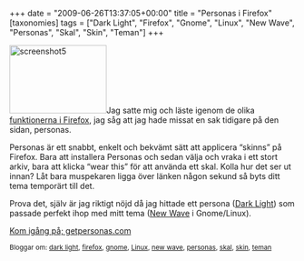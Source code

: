 +++
date = "2009-06-26T13:37:05+00:00"
title = "Personas i Firefox"
[taxonomies]
tags = ["Dark Light", "Firefox", "Gnome", "Linux", "New Wave", "Personas", "Skal", "Skin", "Teman"]
+++

<img class="alignright size-full wp-image-163" title="screenshot5" src="/images/2009/06/screenshot5.png" alt="screenshot5" width="171" height="120" />Jag satte mig och läste igenom de olika [funktionerna i Firefox][1], jag såg att jag hade missat en sak tidigare på den sidan, personas.

Personas är ett snabbt, enkelt och bekvämt sätt att applicera &#8220;skinns&#8221; på Firefox. Bara att installera Personas och sedan välja och vraka i ett stort arkiv, bara att klicka &#8220;wear this&#8221; för att använda ett skal. Kolla hur det ser ut innan? Låt bara muspekaren ligga över länken någon sekund så byts ditt tema temporärt till det.

Prova det, själv är jag riktigt nöjd då jag hittade ett persona ([Dark Light][2]) som passade perfekt ihop med mitt tema ([New Wave][3] i Gnome/Linux).

[Kom igång på; getpersonas.com][4]

<small> <p class='technorati-tags'>
  Bloggar om: <a class='technorati-link' href='http://bloggar.se/om/dark+light' rel='tag' target='_self'>dark light</a>, <a class='technorati-link' href='http://bloggar.se/om/firefox' rel='tag' target='_self'>firefox</a>, <a class='technorati-link' href='http://bloggar.se/om/gnome' rel='tag' target='_self'>gnome</a>, <a class='technorati-link' href='http://bloggar.se/om/Linux' rel='tag' target='_self'>Linux</a>, <a class='technorati-link' href='http://bloggar.se/om/new+wave' rel='tag' target='_self'>new wave</a>, <a class='technorati-link' href='http://bloggar.se/om/personas' rel='tag' target='_self'>personas</a>, <a class='technorati-link' href='http://bloggar.se/om/skal' rel='tag' target='_self'>skal</a>, <a class='technorati-link' href='http://bloggar.se/om/skin' rel='tag' target='_self'>skin</a>, <a class='technorati-link' href='http://bloggar.se/om/teman' rel='tag' target='_self'>teman</a>
</p></small>

 [1]: http://www.mozilla.com/en-US/firefox/features/
 [2]: https://web.archive.org/web/20090621130427/http://www.getpersonas.com/persona/2167
 [3]: https://web.archive.org/web/20090502173450/http://www.gnome-look.org/content/show.php?content=87134
 [4]: http://www.getpersonas.com/

